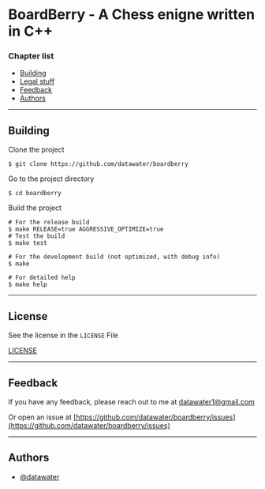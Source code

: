 # BoardBerry - A Chess enigne written in C++

### Chapter list
- [Building](#building)
- [Legal stuff](#license)
- [Feedback](#feedback)
- [Authors](#authors)
---
## Building

Clone the project

```shell
$ git clone https://github.com/datawater/boardberry
```

Go to the project directory

```shell
$ cd boardberry
```

Build the project

```shell
# For the release build
$ make RELEASE=true AGGRESSIVE_OPTIMIZE=true
# Test the build
$ make test

# For the development build (not optimized, with debug info)
$ make

# For detailed help
$ make help
```
---
## License

See the license in the `LICENSE` File

[LICENSE](/LICENSE)

---

## Feedback

If you have any feedback, please reach out to me at
[datawater1@gmail.com](mailto:datawater1@gmail.com&subject=Feedback%20For%20BoardBerry)


Or open an issue at [https://github.com/datawater/boardberry/issues](https://github.com/datawater/boardberry/issues)

---

## Authors

- [@datawater](https://www.github.com/datawater)
